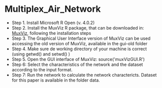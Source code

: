 # Multiplex_Air_Network


- Step 1. Install Microsoft R Open (v. 4.0.2)
- Step 2. Install the MuxViz R package, that can be downloaded in: [MuxViz](https://github.com/manlius/muxViz), following the installation steps
- Step 3. The Graphical User Interface version of MuxViz can be used accessing the old version of MuxViz, available in the gui-old folder
- Step 4. Make sure de working directory of your machine is correct (using getwd() and setwd() )
- Step 5. Open the GUI interface of MuxViz: source('muxVizGUI.R')
- Step 6: Select the characteristics of the network and the dataset according to the input format.
- Step 7: Run the network to calculate the network charactericts. Dataset for this paper is available in the folder data.



